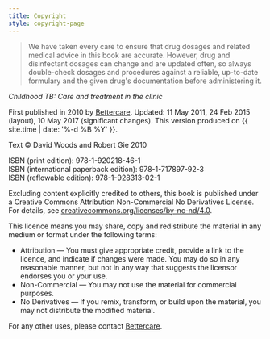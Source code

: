 ```yaml
---
title: Copyright
style: copyright-page
---
```


> We have taken every care to ensure that drug dosages and related medical advice in this book are accurate. However, drug and disinfectant dosages can change and are updated often, so always double-check dosages and procedures against a reliable, up-to-date formulary and the given drug's documentation before administering it.

*Childhood TB: Care and treatment in the clinic*

First published in 2010 by [Bettercare](http://bettercare.co.za). Updated: 11 May 2011, 24 Feb 2015 (layout), 10 May 2017 (significant changes). This version produced on {{ site.time | date: '%-d %B %Y' }}.

Text © David Woods and Robert Gie 2010

ISBN (print edition): 978-1-920218-46-1  
ISBN (international paperback edition): 978-1-717897-92-3  
ISBN (reflowable edition): 978-1-928313-02-1

Excluding content explicitly credited to others, this book is published under a Creative Commons Attribution Non-Commercial No Derivatives License. For details, see [creativecommons.org/licenses/by-nc-nd/4.0](http://creativecommons.org/licenses/by-nc-nd/4.0/).

This licence means you may share, copy and redistribute the material in any medium or format under the following terms:

* Attribution — You must give appropriate credit, provide a link to the licence, and indicate if changes were made. You may do so in any reasonable manner, but not in any way that suggests the licensor endorses you or your use.
* Non-Commercial — You may not use the material for commercial purposes.
* No Derivatives — If you remix, transform, or build upon the material, you may not distribute the modified material.

For any other uses, please contact [Bettercare](http://bettercare.co.za).